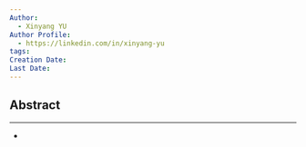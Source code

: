 ```yaml
---
Author:
  - Xinyang YU
Author Profile:
  - https://linkedin.com/in/xinyang-yu
tags: 
Creation Date: 
Last Date:
---
```

## Abstract
---
- 